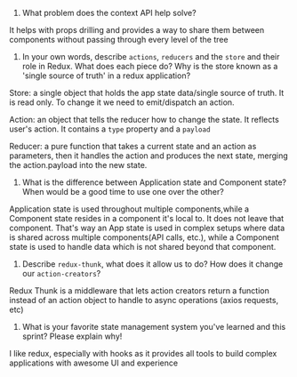 1. What problem does the context API help solve?

It helps with props drilling and provides a way to share them between components without passing through every level of the tree

1. In your own words, describe `actions`, `reducers` and the `store` and their role in Redux. What does each piece do? Why is the store known as a 'single source of truth' in a redux application?

Store: a single object that holds the app state data/single source of truth. It is read only. To change it we need to emit/dispatch an action.

Action: an object that tells the reducer how to change the state. It reflects user's action. It contains a `type` property and a `payload`

Reducer: a pure function that takes a current state and an action as  parameters, then it handles the action and produces the next state, merging the action.payload into the new state.

1. What is the difference between Application state and Component state? When would be a good time to use one over the other?

Application state is used throughout multiple components,while a Component  state resides in a component it's local to. It does not leave that component. That's way an App state is used in complex setups where data is shared across multiple components(API calls, etc.), while a Component state
is used to handle data which is not shared beyond that component.

1. Describe `redux-thunk`, what does it allow us to do? How does it change our `action-creators`?

Redux Thunk is a middleware that lets action creators return a function instead of an action object to handle to async operations (axios requests, etc)

1. What is your favorite state management system you've learned and this sprint? Please explain why!

I like redux, especially with hooks as it provides all tools to build complex applications with awesome UI and experience
